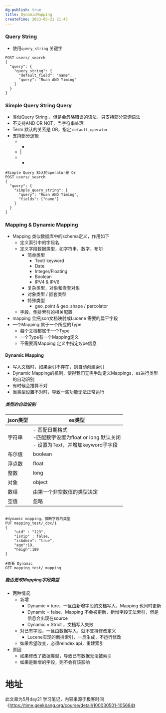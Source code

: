 ```yaml
---
dg-publish: true
title: DynamicMapping
createTime: 2023-05-21 21:43  
---
```


### Query String

- 使用`query_string` 关键字

```es
POST users/_search
{
  "query": {
    "query_string": {
      "default_field": "name",
      "query": "Ruan AND Yiming"
    }
  }
}
```

### Simple Query String Query

- 类似Query String ，但是会忽略错误的语法，只支持部分查询语法
- 不支持AND OR NOT，当字符串处理
- Term 默认的关系是 OR，指定 `default_operator`
- 支持部分逻辑
	- +
	- |
	- -

```
#Simple Query 默认的operator是 Or
POST users/_search
{
  "query": {
    "simple_query_string": {
      "query": "Ruan AND Yiming",
      "fields": ["name"]
    }
  }
}
```

### Mapping & Dynamic Mapping

- Mapping 类似数据库中的schema定义，作用如下
	- 定义索引中的字段名
	- 定义字段数据类型，如字符串，数字，布尔
		- 简单类型
			- Text/ keyword
			- Date
			- Integer/Floating
			- Boolean
			- IPV4 & IPV6
		- 复杂类型，对象和嵌套对象
		- 对象类型 / 嵌套类型
		- 特殊类型
			- geo_point & geo_shape / percolator
	- 字段，倒排索引的相关配置
- mapping 会把json文档映射成Lucene 需要的扁平字段
- 一个Mapping 属于一个所应的Type
	- 每个文档都属于一个Type
	- 一个Type有一个Mapping定义
	- 不需要再Mapping 定义中指定type信息

#### Dynamic Mapping

- 写入文档时，如果索引不存在，则自动创建索引
- Dynamic Mapping的机制，使得我们无需手动定义Mappings，es进行类型的自动识别
- 有时候会推算不对
- 当类型设置不对时，导致一些功能无法正常运行


##### 类型的自动设别

| json类型 | es类型                                                                                         |
| -------- | ---------------------------------------------------------------------------------------------- |
| 字符串   | - 匹配日期格式<br> -匹配数字设置为float or long 默认关闭 <br>- 设置为Text，并增加keyword子字段 |
| 布尔值   | boolean                                                                                        |
| 浮点数   | float                                                                                          |
| 整数     | long                                                                                           |
| 对象     | object                                                                                         |
| 数组     | 由第一个非空数值的类型决定                                                                     |
| 空值     | 忽略                                                                                               |

```

#dynamic mapping，推断字段的类型
PUT mapping_test/_doc/1
{
    "uid" : "123",
    "isVip" : false,
    "isAdmin": "true",
    "age":19,
    "heigh":180
}

#查看 Dynamic
GET mapping_test/_mapping

```

##### 能否更改Mapping字段类型

- 两种情况
	- 新增
		- Dynamic = ture，一旦由新增字段的文档写入，Mapping 也同时更新
		- Dynamic = false，Mapping 不会被更新，新增字段无法索引，但是信息会出现在source
		- Dynamic = Strict ，文档写入失败
	- 对已有字段，一旦由数据写入，就不支持修改定义
		- Lucene实现的倒排索引，一旦生成，不运行修改
	- 如果希望改变，必须reindex api，重建索引
- 原因
	- 如果修改了数据类型，导致已有数据无法被索引
	- 如果是新增的字段，则不会有该影响


# 地址

此文章为5月day21 学习笔记，内容来源于极客时间《https://time.geekbang.org/course/detail/100030501-105684》